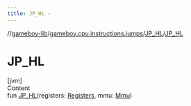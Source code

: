 ```yaml
---
title: JP_HL -
---
```

//[gameboy-lib](../../index.md)/[gameboy.cpu.instructions.jumps](../index.md)/[JP_HL](index.md)/[JP_HL](-j-p_-h-l.md)



# JP_HL  
[jvm]  
Content  
fun [JP_HL](-j-p_-h-l.md)(registers: [Registers](../../gameboy.cpu/-registers/index.md), mmu: [Mmu](../../gameboy.memory/-mmu/index.md))  



